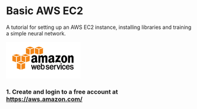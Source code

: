 # Basic AWS EC2
A tutorial for setting up an AWS EC2 instance, installing libraries and training a simple neural network.

![](img/index.png )

### 1. Create and login to a free account at https://aws.amazon.com/ 
